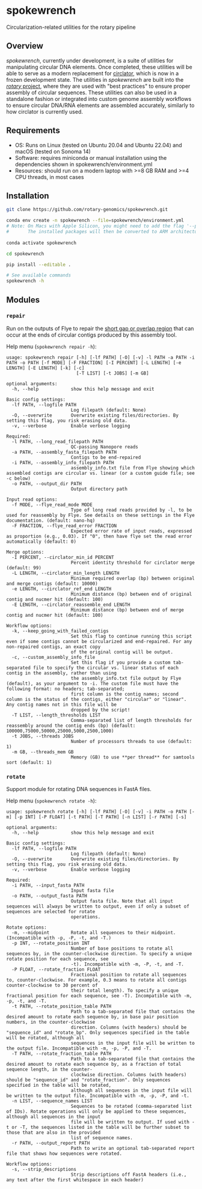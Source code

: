 # spokewrench
Circularization-related utilities for the rotary pipeline

## Overview
*spokewrench*, currently under development, is a suite of utilities for manipulating circular DNA elements.
Once completed, these utilities will be able to serve as a modern replacement for
[circlator](https://github.com/sanger-pathogens/circlator), which is now in a frozen development state.
The utilities in *spokewrench* are built into the [*rotary* project](https://github.com/rotary-genomics/rotary),
where they are used with "best practices" to ensure proper assembly of circular sequences. These utilities can also
be used in a standalone fashion or integrated into custom genome assembly workflows to ensure circular DNA/RNA elements
are assembled accurately, similarly to how circlator is currently used.

## Requirements
- OS: Runs on Linux (tested on Ubuntu 20.04 and Ubuntu 22.04) and macOS (tested on Sonoma 14)
- Software: requires miniconda or manual installation using the dependencies shown in spokewrench/environment.yml
- Resources: should run on a modern laptop with >=8 GB RAM and >=4 CPU threads, in most cases

## Installation
```bash
git clone https://github.com/rotary-genomics/spokewrench.git

conda env create -n spokewrench --file=spokewrench/environment.yml
# Note: On Macs with Apple Silicon, you might need to add the flag '--platform osx-64' to force x64 install.
#       The installed packages will then be converted to ARM architecture using Rosetta on first use.
 
conda activate spokewrench

cd spokewrench

pip install --editable .

# See available commands
spokewrench -h
```

## Modules
### `repair`
Run on the outputs of Flye to repair the
[short gap or overlap region](https://github.com/fenderglass/Flye/issues/315#issuecomment-720679812) that can occur at
the ends of circular contigs produced by this assembly tool.

Help menu (`spokewrench repair -h`):
```commandline
usage: spokewrench repair [-h] [-lf PATH] [-O] [-v] -l PATH -a PATH -i PATH -o PATH [-f MODE] [-F FRACTION] [-I PERCENT] [-L LENGTH] [-e LENGTH] [-E LENGTH] [-k] [-c]
                          [-T LIST] [-t JOBS] [-m GB]

optional arguments:
  -h, --help            show this help message and exit

Basic config settings:
  -lf PATH, --logfile PATH
                        Log filepath (default: None)
  -O, --overwrite       Overwrite existing files/directories. By setting this flag, you risk erasing old data.
  -v, --verbose         Enable verbose logging

Required:
  -l PATH, --long_read_filepath PATH
                        QC-passing Nanopore reads
  -a PATH, --assembly_fasta_filepath PATH
                        Contigs to be end-repaired
  -i PATH, --assembly_info_filepath PATH
                        assembly_info.txt file from Flye showing which assembled contigs are circular vs. linear (or a custom guide file; see -c below)
  -o PATH, --output_dir PATH
                        Output directory path

Input read options:
  -f MODE, --flye_read_mode MODE
                        Type of long read reads provided by -l, to be used for reassembly by Flye. See details on these settings in the Flye documentation. (default: nano-hq)
  -F FRACTION, --flye_read_error FRACTION
                        Expected error rate of input reads, expressed as proportion (e.g., 0.03). If "0", then have flye set the read error automatically (default: 0)

Merge options:
  -I PERCENT, --circlator_min_id PERCENT
                        Percent identity threshold for circlator merge (default: 99)
  -L LENGTH, --circlator_min_length LENGTH
                        Minimum required overlap (bp) between original and merge contigs (default: 10000)
  -e LENGTH, --circlator_ref_end LENGTH
                        Minimum distance (bp) between end of original contig and nucmer hit (default: 100)
  -E LENGTH, --circlator_reassemble_end LENGTH
                        Minimum distance (bp) between end of merge contig and nucmer hit (default: 100)

Workflow options:
  -k, --keep_going_with_failed_contigs
                        Set this flag to continue running this script even if some contigs cannot be circularized and end-repaired. For any non-repaired contigs, an exact copy
                        of the original contig will be output.
  -c, --custom_assembly_info_file
                        Set this flag if you provide a custom tab-separated file to specify the circular vs. linear status of each contig in the assembly, rather than using
                        the assembly_info.txt file output by Flye (default), as your argument to -i. The custom file must have the following format: no headers; tab-separated;
                        first column is the contig names; second column is the status of the contigs, either "circular" or "linear". Any contig names not in this file will be
                        dropped by the script!
  -T LIST, --length_thresholds LIST
                        Comma-separated list of length thresholds for reassembly around the contig ends (bp) (default: 100000,75000,50000,25000,5000,2500,1000)
  -t JOBS, --threads JOBS
                        Number of processors threads to use (default: 1)
  -m GB, --threads_mem GB
                        Memory (GB) to use **per thread** for samtools sort (default: 1)
```

### `rotate`
Support module for rotating DNA sequences in FastA files.

Help menu (`spokewrench rotate -h`):
```commandline
usage: spokewrench rotate [-h] [-lf PATH] [-O] [-v] -i PATH -o PATH [-m] [-p INT] [-P FLOAT] [-t PATH] [-T PATH] [-n LIST] [-r PATH] [-s]

optional arguments:
  -h, --help            show this help message and exit

Basic config settings:
  -lf PATH, --logfile PATH
                        Log filepath (default: None)
  -O, --overwrite       Overwrite existing files/directories. By setting this flag, you risk erasing old data.
  -v, --verbose         Enable verbose logging

Required:
  -i PATH, --input_fasta PATH
                        Input fasta file
  -o PATH, --output_fasta PATH
                        Output fasta file. Note that all input sequences will always be written to output, even if only a subset of sequences are selected for rotate
                        operations.

Rotate options:
  -m, --midpoint        Rotate all sequences to their midpoint. (Incompatible with -p, -P, -t, and -T.)
  -p INT, --rotate_position INT
                        Number of base positions to rotate all sequences by, in the counter-clockwise direction. To specify a unique rotate position for each sequence, see
                        -t). Incompatible with -m, -P, -t, and -T.
  -P FLOAT, --rotate_fraction FLOAT
                        Fractional position to rotate all sequences to, counter-clockwise. For example, 0.3 means to rotate all contigs counter-clockwise to 30 percent of
                        their total length). To specify a unique fractional position for each sequence, see -T). Incompatible with -m, -p, -t, and -T.
  -t PATH, --rotate_position_table PATH
                        Path to a tab-separated file that contains the desired amount to rotate each sequence by, in base pair position numbers, in the counter-clockwise
                        direction. Columns (with headers) should be "sequence_id" and "rotate_bp". Only sequences specified in the table will be rotated, although all
                        sequences in the input file will be written to the output file. Incompatible with -m, -p, -P, and -T.
  -T PATH, --rotate_fraction_table PATH
                        Path to a tab-separated file that contains the desired amount to rotate each sequence by, as a fraction of total sequence length, in the counter-
                        clockwise direction. Columns (with headers) should be "sequence_id" and "rotate_fraction". Only sequences specified in the table will be rotated,
                        although all sequences in the input file will be written to the output file. Incompatible with -m, -p, -P, and -t.
  -n LIST, --sequence_names LIST
                        Sequences to be rotated (comma-separated list of IDs). Rotate operations will only be applied to these sequences, although all sequences in the input
                        file will be written to output. If used with -t or -T, the sequences listed in the table will be further subset to those that are also in the provided
                        list of sequence names.
  -r PATH, --output_report PATH
                        Path to write an optional tab-separated report file that shows how sequences were rotated.

Workflow options:
  -s, --strip_descriptions
                        Strip descriptions off FastA headers (i.e., any text after the first whitespace in each header)
```
